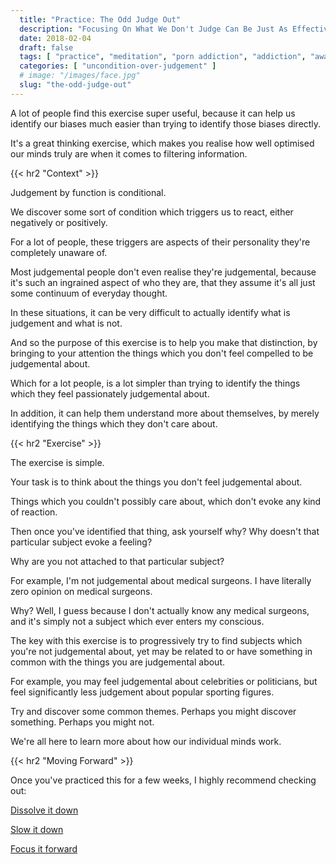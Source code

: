 ```yaml
---
  title: "Practice: The Odd Judge Out"
  description: "Focusing On What We Don't Judge Can Be Just As Effective As paying Attention To What We Do Judge On A Frequent Basis."
  date: 2018-02-04
  draft: false
  tags: [ "practice", "meditation", "porn addiction", "addiction", "awareness", "awareness exercises", "perspective", "nofap", "neverfap", "neverfap deluxe" ]
  categories: [ "uncondition-over-judgement" ]
  # image: "/images/face.jpg"
  slug: "the-odd-judge-out"
---
```


A lot of people find this exercise super useful, because it can help us identify our biases much easier than trying to identify those biases directly.

It's a great thinking exercise, which makes you realise how well optimised our minds truly are when it comes to filtering information. 


{{< hr2 "Context" >}}


Judgement by function is conditional.

We discover some sort of condition which triggers us to react, either negatively or positively.

For a lot of people, these triggers are aspects of their personality they're completely unaware of. 

Most judgemental people don't even realise they're judgemental, because it's such an ingrained aspect of who they are, that they assume it's all just some continuum of everyday thought.

In these situations, it can be very difficult to actually identify what is judgement and what is not. 

And so the purpose of this exercise is to help you make that distinction, by bringing to your attention the things which you don't feel compelled to be judgemental about. 

Which for a lot people, is a lot simpler than trying to identify the things which they feel passionately judgemental about.

In addition, it can help them understand more about themselves, by merely identifying the things which they don't care about. 


{{< hr2 "Exercise" >}}


The exercise is simple.

Your task is to think about the things you don't feel judgemental about. 

Things which you couldn't possibly care about, which don't evoke any kind of reaction.

Then once you've identified that thing, ask yourself why? Why doesn't that particular subject evoke a feeling? 

Why are you not attached to that particular subject?

For example, I'm not judgemental about medical surgeons. I have literally zero opinion on medical surgeons. 

Why? Well, I guess because I don't actually know any medical surgeons, and it's simply not a subject which ever enters my conscious. 

The key with this exercise is to progressively try to find subjects which you're not judgemental about, yet may be related to or have something in common with the things you are judgemental about. 

For example, you may feel judgemental about celebrities or politicians, but feel significantly less judgement about popular sporting figures.

Try and discover some common themes. Perhaps you might discover something. Perhaps you might not. 

We're all here to learn more about how our individual minds work.


{{< hr2 "Moving Forward" >}}


Once you've practiced this for a few weeks, I highly recommend checking out: 

<a class="link" href="/articles/dissolve-it-down">Dissolve it down</a>

<a class="link" href="/articles/slow-it-down">Slow it down</a>

<a class="link" href="/articles/focus-it-forward">Focus it forward</a>

<!-- 
{{< hr2 "Additional Resources" >}}  -->

<!-- maybe link to other  -->

